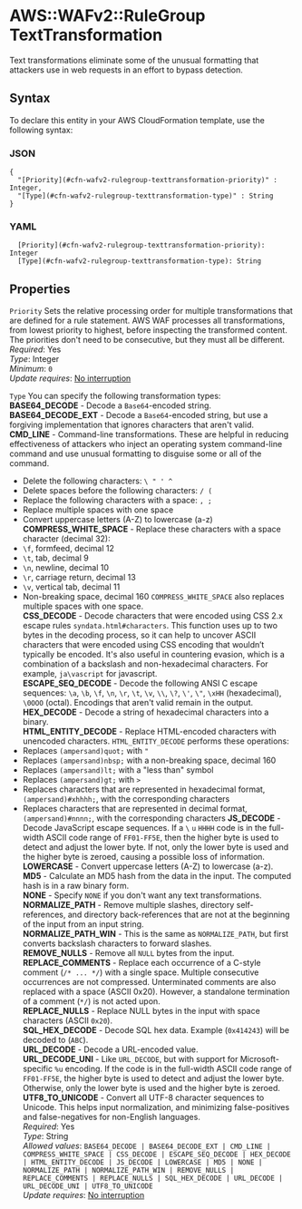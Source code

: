 # AWS::WAFv2::RuleGroup TextTransformation<a name="aws-properties-wafv2-rulegroup-texttransformation"></a>

Text transformations eliminate some of the unusual formatting that attackers use in web requests in an effort to bypass detection\. 

## Syntax<a name="aws-properties-wafv2-rulegroup-texttransformation-syntax"></a>

To declare this entity in your AWS CloudFormation template, use the following syntax:

### JSON<a name="aws-properties-wafv2-rulegroup-texttransformation-syntax.json"></a>

```
{
  "[Priority](#cfn-wafv2-rulegroup-texttransformation-priority)" : Integer,
  "[Type](#cfn-wafv2-rulegroup-texttransformation-type)" : String
}
```

### YAML<a name="aws-properties-wafv2-rulegroup-texttransformation-syntax.yaml"></a>

```
  [Priority](#cfn-wafv2-rulegroup-texttransformation-priority): Integer
  [Type](#cfn-wafv2-rulegroup-texttransformation-type): String
```

## Properties<a name="aws-properties-wafv2-rulegroup-texttransformation-properties"></a>

`Priority`  <a name="cfn-wafv2-rulegroup-texttransformation-priority"></a>
Sets the relative processing order for multiple transformations that are defined for a rule statement\. AWS WAF processes all transformations, from lowest priority to highest, before inspecting the transformed content\. The priorities don't need to be consecutive, but they must all be different\.   
*Required*: Yes  
*Type*: Integer  
*Minimum*: `0`  
*Update requires*: [No interruption](https://docs.aws.amazon.com/AWSCloudFormation/latest/UserGuide/using-cfn-updating-stacks-update-behaviors.html#update-no-interrupt)

`Type`  <a name="cfn-wafv2-rulegroup-texttransformation-type"></a>
You can specify the following transformation types:  
 **BASE64\_DECODE** \- Decode a `Base64`\-encoded string\.  
 **BASE64\_DECODE\_EXT** \- Decode a `Base64`\-encoded string, but use a forgiving implementation that ignores characters that aren't valid\.  
 **CMD\_LINE** \- Command\-line transformations\. These are helpful in reducing effectiveness of attackers who inject an operating system command\-line command and use unusual formatting to disguise some or all of the command\.   
+ Delete the following characters: `\ " ' ^` 
+ Delete spaces before the following characters: `/ (` 
+ Replace the following characters with a space: `, ;` 
+ Replace multiple spaces with one space
+ Convert uppercase letters \(A\-Z\) to lowercase \(a\-z\)
 **COMPRESS\_WHITE\_SPACE** \- Replace these characters with a space character \(decimal 32\):   
+  `\f`, formfeed, decimal 12
+  `\t`, tab, decimal 9
+  `\n`, newline, decimal 10
+  `\r`, carriage return, decimal 13
+  `\v`, vertical tab, decimal 11
+ Non\-breaking space, decimal 160
 `COMPRESS_WHITE_SPACE` also replaces multiple spaces with one space\.  
 **CSS\_DECODE** \- Decode characters that were encoded using CSS 2\.x escape rules `syndata.html#characters`\. This function uses up to two bytes in the decoding process, so it can help to uncover ASCII characters that were encoded using CSS encoding that wouldn’t typically be encoded\. It's also useful in countering evasion, which is a combination of a backslash and non\-hexadecimal characters\. For example, `ja\vascript` for javascript\.   
 **ESCAPE\_SEQ\_DECODE** \- Decode the following ANSI C escape sequences: `\a`, `\b`, `\f`, `\n`, `\r`, `\t`, `\v`, `\\`, `\?`, `\'`, `\"`, `\xHH` \(hexadecimal\), `\0OOO` \(octal\)\. Encodings that aren't valid remain in the output\.   
 **HEX\_DECODE** \- Decode a string of hexadecimal characters into a binary\.  
 **HTML\_ENTITY\_DECODE** \- Replace HTML\-encoded characters with unencoded characters\. `HTML_ENTITY_DECODE` performs these operations:   
+ Replaces `(ampersand)quot;` with `"` 
+ Replaces `(ampersand)nbsp;` with a non\-breaking space, decimal 160
+ Replaces `(ampersand)lt;` with a "less than" symbol
+ Replaces `(ampersand)gt;` with `>` 
+ Replaces characters that are represented in hexadecimal format, `(ampersand)#xhhhh;`, with the corresponding characters
+ Replaces characters that are represented in decimal format, `(ampersand)#nnnn;`, with the corresponding characters
 **JS\_DECODE** \- Decode JavaScript escape sequences\. If a `\` `u` `HHHH` code is in the full\-width ASCII code range of `FF01-FF5E`, then the higher byte is used to detect and adjust the lower byte\. If not, only the lower byte is used and the higher byte is zeroed, causing a possible loss of information\.   
 **LOWERCASE** \- Convert uppercase letters \(A\-Z\) to lowercase \(a\-z\)\.   
 **MD5** \- Calculate an MD5 hash from the data in the input\. The computed hash is in a raw binary form\.   
 **NONE** \- Specify `NONE` if you don't want any text transformations\.   
 **NORMALIZE\_PATH** \- Remove multiple slashes, directory self\-references, and directory back\-references that are not at the beginning of the input from an input string\.   
 **NORMALIZE\_PATH\_WIN** \- This is the same as `NORMALIZE_PATH`, but first converts backslash characters to forward slashes\.   
 **REMOVE\_NULLS** \- Remove all `NULL` bytes from the input\.   
 **REPLACE\_COMMENTS** \- Replace each occurrence of a C\-style comment \(`/* ... */`\) with a single space\. Multiple consecutive occurrences are not compressed\. Unterminated comments are also replaced with a space \(ASCII 0x20\)\. However, a standalone termination of a comment \(`*/`\) is not acted upon\.   
 **REPLACE\_NULLS** \- Replace NULL bytes in the input with space characters \(ASCII `0x20`\)\.   
 **SQL\_HEX\_DECODE** \- Decode SQL hex data\. Example \(`0x414243`\) will be decoded to \(`ABC`\)\.  
 **URL\_DECODE** \- Decode a URL\-encoded value\.   
 **URL\_DECODE\_UNI** \- Like `URL_DECODE`, but with support for Microsoft\-specific `%u` encoding\. If the code is in the full\-width ASCII code range of `FF01-FF5E`, the higher byte is used to detect and adjust the lower byte\. Otherwise, only the lower byte is used and the higher byte is zeroed\.   
 **UTF8\_TO\_UNICODE** \- Convert all UTF\-8 character sequences to Unicode\. This helps input normalization, and minimizing false\-positives and false\-negatives for non\-English languages\.  
*Required*: Yes  
*Type*: String  
*Allowed values*: `BASE64_DECODE | BASE64_DECODE_EXT | CMD_LINE | COMPRESS_WHITE_SPACE | CSS_DECODE | ESCAPE_SEQ_DECODE | HEX_DECODE | HTML_ENTITY_DECODE | JS_DECODE | LOWERCASE | MD5 | NONE | NORMALIZE_PATH | NORMALIZE_PATH_WIN | REMOVE_NULLS | REPLACE_COMMENTS | REPLACE_NULLS | SQL_HEX_DECODE | URL_DECODE | URL_DECODE_UNI | UTF8_TO_UNICODE`  
*Update requires*: [No interruption](https://docs.aws.amazon.com/AWSCloudFormation/latest/UserGuide/using-cfn-updating-stacks-update-behaviors.html#update-no-interrupt)